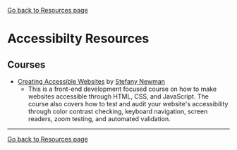 [Go back to Resources page](./)


# Accessibilty Resources
## Courses
* [Creating Accessible Websites](https://www.udemy.com/share/101MTn3@bgLnmNfel5HRBoJS1canOGjJb8rYXHYAj2czdivLY0jaCV52E8AUChFP2K4dOGD_Iw==/) by [Stefany Newman](https://stefanywebdesign.info/)
   - This is a front-end development focused course on how to make websites accessible through HTML, CSS, and JavaScript.  The course also covers how to test and audit your website's accessibility through color contrast checking, keyboard navigation, screen readers, zoom testing, and automated validation.
---
[Go back to Resources page](./)